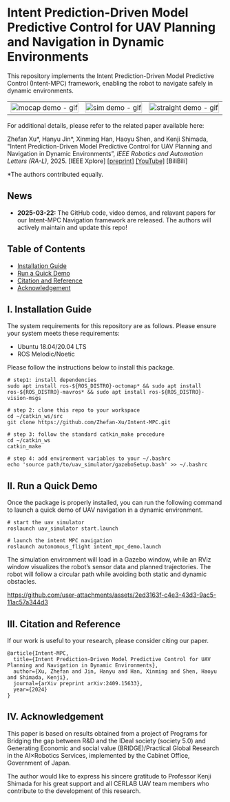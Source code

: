 # Intent Prediction-Driven Model Predictive Control for UAV Planning and Navigation in Dynamic Environments
This repository implements the Intent Prediction-Driven Model Predictive Control (Intent-MPC) framework, enabling the robot to navigate safely in dynamic environments.


<table>
  <tr>
    <td><img src="https://github.com/user-attachments/assets/49afbbf5-cc94-40ca-8652-063cf667d5cb" alt="mocap demo - gif" style="width: 100%;"></td>
    <td><img src="https://github.com/user-attachments/assets/e4749de4-f7fa-4e6f-965b-4b45cb1a567d" alt="sim demo - gif" style="width: 100%;"></td>
    <td><img src="https://github.com/user-attachments/assets/aeacfebd-b3db-40fa-904c-d851a0162b2f" alt="straight demo - gif" style="width: 100%;"></td>
  </tr>
</table>

For additional details, please refer to the related paper available here:

Zhefan Xu*, Hanyu Jin*, Xinming Han, Haoyu Shen, and Kenji Shimada, "Intent Prediction-Driven Model Predictive Control for UAV Planning and Navigation in Dynamic Environments”, *IEEE Robotics and Automation Letters (RA-L)*, 2025. [IEEE Xplore] [\[preprint\]](https://arxiv.org/pdf/2409.15633) [\[YouTube\]](https://youtu.be/4xsEeMB9WPY) [BiliBili]

*The authors contributed equally.

## News
- **2025-03-22:** The GitHub code, video demos, and relavant papers for our Intent-MPC Navigation framework are released. The authors will actively maintain and update this repo!


## Table of Contents
- [Installation Guide](#I-Installation-Guide)
- [Run a Quick Demo](#II-Run-a-Quick-Demo)
- [Citation and Reference](#III-Citation-and-Reference)
- [Acknowledgement](#IV-Acknowledgement)

## I. Installation Guide
The system requirements for this repository are as follows. Please ensure your system meets these requirements:
- Ubuntu 18.04/20.04 LTS
- ROS Melodic/Noetic

Please follow the instructions below to install this package.
```
# step1: install dependencies
sudo apt install ros-${ROS_DISTRO}-octomap* && sudo apt install ros-${ROS_DISTRO}-mavros* && sudo apt install ros-${ROS_DISTRO}-vision-msgs

# step 2: clone this repo to your workspace
cd ~/catkin_ws/src
git clone https://github.com/Zhefan-Xu/Intent-MPC.git

# step 3: follow the standard catkin_make procedure
cd ~/catkin_ws
catkin_make

# step 4: add environment variables to your ~/.bashrc
echo 'source path/to/uav_simulator/gazeboSetup.bash' >> ~/.bashrc
```


## II. Run a Quick Demo
Once the package is properly installed, you can run the following command to launch a quick demo of UAV navigation in a dynamic environment.
```
# start the uav simulator
roslaunch uav_simulator start.launch

# launch the intent MPC navigation 
roslaunch autonomous_flight intent_mpc_demo.launch
```
The simulation environment will load in a Gazebo window, while an RViz window visualizes the robot’s sensor data and planned trajectories. The robot will follow a circular path while avoiding both static and dynamic obstacles.


https://github.com/user-attachments/assets/2ed3163f-c4e3-43d3-9ac5-11ac57a344d3



## III. Citation and Reference
If our work is useful to your research, please consider citing our paper.
```
@article{Intent-MPC,
  title={Intent Prediction-Driven Model Predictive Control for UAV Planning and Navigation in Dynamic Environments},
  author={Xu, Zhefan and Jin, Hanyu and Han, Xinming and Shen, Haoyu and Shimada, Kenji},
  journal={arXiv preprint arXiv:2409.15633},
  year={2024}
}
```

## IV. Acknowledgement
This paper is based on results obtained from a project of Programs for Bridging the gap between R\&D and the IDeal society (society 5.0) and Generating Economic and social value (BRIDGE)/Practical Global Research in the AI×Robotics Services, implemented by the Cabinet Office, Government of Japan.

The author would like to express his sincere gratitude to Professor Kenji Shimada for his great support and all CERLAB UAV team members who contribute to the development of this research.
